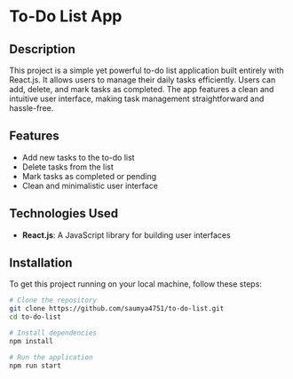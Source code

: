 # To-Do List App

## Description

This project is a simple yet powerful to-do list application built entirely with React.js. It allows users to manage their daily tasks efficiently. Users can add, delete, and mark tasks as completed. The app features a clean and intuitive user interface, making task management straightforward and hassle-free.

## Features

- Add new tasks to the to-do list
- Delete tasks from the list
- Mark tasks as completed or pending
- Clean and minimalistic user interface

## Technologies Used

- **React.js**: A JavaScript library for building user interfaces

## Installation

To get this project running on your local machine, follow these steps:

```bash
# Clone the repository
git clone https://github.com/saumya4751/to-do-list.git
cd to-do-list

# Install dependencies
npm install

# Run the application
npm run start
